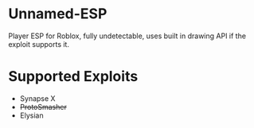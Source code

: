 # Unnamed-ESP
Player ESP for Roblox, fully undetectable, uses built in drawing API if the exploit supports it.

# Supported Exploits
 * Synapse X
 * ~~ProtoSmasher~~
 * Elysian
